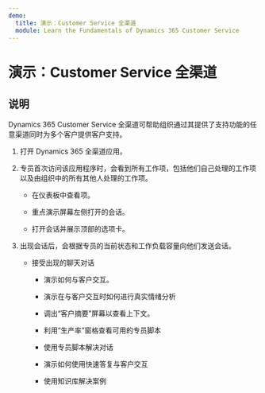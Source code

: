 ```yaml
---
demo:
  title: 演示：Customer Service 全渠道
  module: Learn the Fundamentals of Dynamics 365 Customer Service
---
```


# 演示：Customer Service 全渠道

## 说明

Dynamics 365 Customer Service 全渠道可帮助组织通过其提供了支持功能的任意渠道同时为多个客户提供客户支持。 

1. 打开 Dynamics 365 全渠道应用。 

 

2. 专员首次访问该应用程序时，会看到所有工作项，包括他们自己处理的工作项以及由组织中的所有其他人处理的工作项。 

    - 在仪表板中查看项。 

    - 重点演示屏幕左侧打开的会话。 

    - 打开会话并展示顶部的选项卡。 

 

3. 出现会话后，会根据专员的当前状态和工作负载容量向他们发送会话。  

    - 接受出现的聊天对话 

        - 演示如何与客户交互。 

        - 演示在与客户交互时如何进行真实情绪分析

        - 调出“客户摘要”屏幕以查看上下文。 

        - 利用“生产率”窗格查看可用的专员脚本

        - 使用专员脚本解决对话

        - 演示如何使用快速答复与客户交互

        - 使用知识库解决案例
